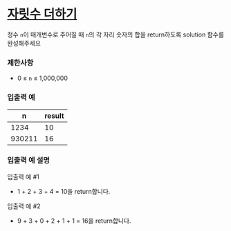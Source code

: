 
  <h1><a href="https://school.programmers.co.kr/learn/courses/30/lessons/120906">자릿수 더하기</a></h1><p>정수 <code>n</code>이 매개변수로 주어질 때 <code>n</code>의 각 자리 숫자의 합을 return하도록 solution 함수를 완성해주세요</p>



<h3>제한사항</h3>

<ul>
<li>0 ≤ <code>n</code> ≤ 1,000,000</li>
</ul>



<h3>입출력 예</h3>
<table class="table">
        <thead><tr>
<th>n</th>
<th>result</th>
</tr>
</thead>
        <tbody><tr>
<td>1234</td>
<td>10</td>
</tr>
<tr>
<td>930211</td>
<td>16</td>
</tr>
</tbody>
      </table>


<h3>입출력 예 설명</h3>

<p>입출력 예 #1</p>

<ul>
<li>1 + 2 + 3 + 4 = 10을 return합니다.</li>
</ul>

<p>입출력 예 #2</p>

<ul>
<li>9 + 3 + 0 + 2 + 1 + 1 = 16을 return합니다.</li>
</ul>

  